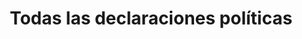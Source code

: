 ---
title: Todas las declaraciones políticas
comments: true
permalink: /statements/show
layout: page
---